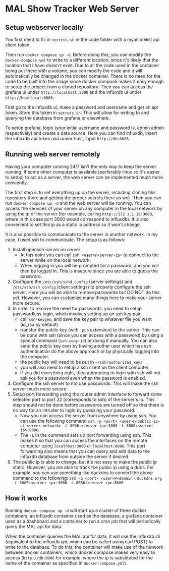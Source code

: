 # MAL Show Tracker Web Server

## Setup webserver locally

You first need to fill in `secrets.sh` in the code folder with a myanimelist api client token.

Then run `docker compose up -d`. Before doing this, you can modify the `docker-compose.yml` to write to a different location, since it's likely that the location that I have doesn't exist. Due to all the code used in the container being put there with a volume, you can modify the code and it will automatically be changed in the docker container. There is no need for the code to be built into the image since docker compose makes it easy enough to setup the project from a cloned repository. Then you can access the grafana ui under `http://localhost:3000` and the influxdb ui under `http://hostlocal:8086`.

First go to the influxdb ui, make a password and username and get an api token. Store this token in `secrets.sh`. This will allow for writing to and querying the database from grafana or elsewhere.

To setup grafana, login (your initial username and password is, admin admin respectively) and create a data source. Here you can find influxdb, insert the influxdb api token and under host, input `http://db:8086`.

## Running web server remotely

Having your computer running 24/7 isn't the only way to keep the server running. If some other computer is available (perferably linux so it's easier to setup) to act as a server, the web server can be implemented much more conviently.

The first step is to set everything up on the server, including cloning this repository there and getting the proper secrets there as well. Then you can run `docker compose up -d` and the web server will be running. You can access the services of your server on any computer in the local network by using the ip of the server (for example, calling `http://172.1.1.12:3000`, where in this case port 3000 would correspond to influxdb). It is also convenient to set this ip as a static ip address so it won't change.

It is also possible to communicate to the server in another network. In my case, I used ssh to communicate. The setup is as follows:

1. Install openssh-server on server
    - At this point you can call `ssh <user>@<server-ip>` to connect to the server while on the local network. 
    - When logging in you will be prompted for a password, and you will then be logged in. This is insecure since you are able to guess the password.
2. Configure the `/etc/ssh/sshd_config` (server settings) and `/etc/ssh/ssh_config` (client settings) to properly configure the ssh server. Here you will be able to remove passwords but DO NOT do this yet. However, you can customize many things here to make your server more secure.
3. In order to remove the need for passwords, you need to setup passwordless login, which involves setting up an ssh key pair. 
    - call `ssh-keygen`, and save the key pair to whatever file you want (id_rsa by default).
    - transfer the public key (with `.pub` extension) to the server. This can be done with ssh (since you can access with a password) by using a special command (`ssh-copy-id`) or doing it manually. You can also send the public key over by having another user which has ssh authentication do the above approach or by physically logging into the computer.
    - the public key will need to be put in `~/ssh/authorized_keys`
    - you will also need to setup a ssh client on the client computer.
    - If you did everything right, then attempting to login with ssh will not ask you for a password even when the password is enabled.
4. Configure the ssh server to not use passwords. This will make the ssh server much more secure.
5. Setup port forwarding using the router admin interface to forward some selected port to port 22 (corresponds to ssh) of the server's ip. This step should not be done before passwords are turned off so that there is no way for an intruder to login by guessing your password.
    - Now you can access the server from anywhere by using ssh. You can use the following command `ssh -p <port> <user>@<public-ip-of-server-network> -L 3000:<server-ip>:3000 -L 8086:<server-ip>:8086`
    - The `-L` in the command sets up port forwarding using ssh. This makes it so that you can access the interfaces on the remote computer using `localhost:3000` or `localhost:8086`. This port forwarding also means that you can query and add data to the influxdb database from outside the server if desired.
6. The public ip is able to change, but it's not easy to make the public ip static. However, you are able to track the public ip using a ddns. For example, you can use something like duckdns to convert the above command to the following: `ssh -p <port> <user>@<domain>.duckdns.org -L 3000:<server-ip>:3000 -L 8086:<server-ip>:8086`

## How it works

Running `docker compose up -d` will start up a cluster of three docker containers, an influxdb container used as the database, a grafana container used as a dashboard and a container to run a cron job that will periodically query the MAL api for data.

When the container queries the MAL api for data, it will use the influxdb cli (equivalent to the influxdb api, which can be called using curl POST) to write to the database. To do this, the container will make use of the network between docker containers, which docker compose makes very easy to access (`http://db:8086` for example, where the ip is substituted for the name of the container as specified in `docker-compose.yml`).
